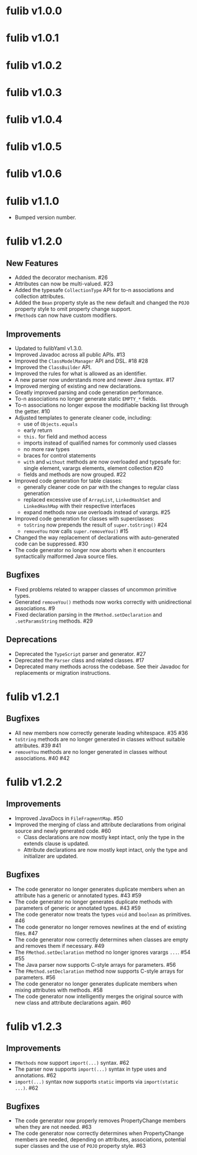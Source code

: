 # fulib v1.0.0

# fulib v1.0.1

# fulib v1.0.2

# fulib v1.0.3

# fulib v1.0.4

# fulib v1.0.5

# fulib v1.0.6

# fulib v1.1.0

* Bumped version number.

# fulib v1.2.0

## New Features

+ Added the decorator mechanism. #26
+ Attributes can now be multi-valued. #23
+ Added the typesafe `CollectionType` API for to-n associations and collection attributes.
+ Added the `Bean` property style as the new default and changed the `POJO` property style to omit property change support.
+ `FMethod`s can now have custom modifiers.

## Improvements

* Updated to fulibYaml v1.3.0.
* Improved Javadoc across all public APIs. #13
* Improved the `ClassModelManager` API and DSL. #18 #28
* Improved the `ClassBuilder` API.
* Improved the rules for what is allowed as an identifier.
* A new parser now understands more and newer Java syntax. #17
* Improved merging of existing and new declarations.
* Greatly improved parsing and code generation performance.
* To-n associations no longer generate static `EMPTY_*` fields.
* To-n associations no longer expose the modifiable backing list through the getter. #10
* Adjusted templates to generate cleaner code, including:
  * use of `Objects.equals`
  * early return
  * `this.` for field and method access
  * imports instead of qualified names for commonly used classes
  * no more raw types
  * braces for control statements
  * `with` and `without` methods are now overloaded and typesafe for: single element, varargs elements, element collection #20
  * fields and methods are now grouped. #22
* Improved code generation for table classes:
  * generally cleaner code on par with the changes to regular class generation
  * replaced excessive use of `ArrayList`, `LinkedHashSet` and `LinkedHashMap` with their respective interfaces
  * expand methods now use overloads instead of varargs. #25
* Improved code generation for classes with superclasses:
  * `toString` now prepends the result of `super.toString()` #24
  * `removeYou` now calls `super.removeYou()` #15
* Changed the way replacement of declarations with auto-generated code can be suppressed. #30
* The code generator no longer now aborts when it encounters syntactically malformed Java source files.

## Bugfixes

* Fixed problems related to wrapper classes of uncommon primitive types.
* Generated `removeYou()` methods now works correctly with unidirectional associations. #9
* Fixed declaration parsing in the `FMethod.setDeclaration` and `.setParamsString` methods. #29

## Deprecations

* Deprecated the `TypeScript` parser and generator. #27
* Deprecated the `Parser` class and related classes. #17
* Deprecated many methods across the codebase. See their Javadoc for replacements or migration instructions.

# fulib v1.2.1

## Bugfixes

* All new members now correctly generate leading whitespace. #35 #36
* `toString` methods are no longer generated in classes without suitable attributes. #39 #41
* `removeYou` methods are no longer generated in classes without associations. #40 #42

# fulib v1.2.2

## Improvements

* Improved JavaDocs in `FileFragmentMap`. #50
* Improved the merging of class and attribute declarations from original source and newly generated code. #60
  * Class declarations are now mostly kept intact, only the type in the extends clause is updated.
  * Attribute declarations are now mostly kept intact, only the type and initializer are updated.

## Bugfixes

* The code generator no longer generates duplicate members when an attribute has a generic or annotated types. #43 #59
* The code generator no longer generates duplicate methods with parameters of generic or annotated types. #43 #59
* The code generator now treats the types `void` and `boolean` as primitives. #46
* The code generator no longer removes newlines at the end of existing files. #47
* The code generator now correctly determines when classes are empty and removes them if necessary. #49
* The `FMethod.setDeclaration` method no longer ignores varargs `...`. #54 #55
* The Java parser now supports C-style arrays for parameters. #56
* The `FMethod.setDeclaration` method now supports C-style arrays for parameters. #56
* The code generator no longer generates duplicate members when mixing attributes with methods. #58
* The code generator now intelligently merges the original source with new class and attribute declarations again. #60

# fulib v1.2.3

## Improvements

* `FMethods` now support `import(...)` syntax. #62
* The parser now supports `import(...)` syntax in type uses and annotations. #62
* `import(...)` syntax now supports `static` imports via `import(static ...)`. #62

## Bugfixes

* The code generator now properly removes PropertyChange members when they are not needed. #63
* The code generator now correctly determines when PropertyChange members are needed, depending on attributes, associations, potential super classes and the use of `POJO` property style. #63
